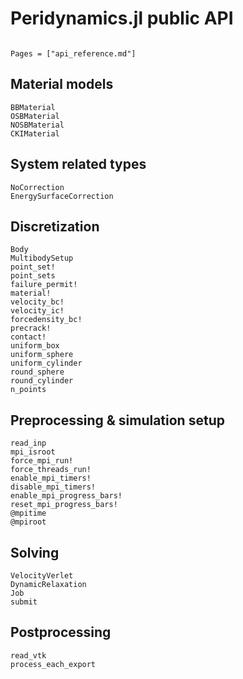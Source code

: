 # Peridynamics.jl public API

```@meta

```

```@contents
Pages = ["api_reference.md"]
```

## Material models
```@docs
BBMaterial
OSBMaterial
NOSBMaterial
CKIMaterial
```

## System related types
```@docs
NoCorrection
EnergySurfaceCorrection
```

## Discretization
```@docs
Body
MultibodySetup
point_set!
point_sets
failure_permit!
material!
velocity_bc!
velocity_ic!
forcedensity_bc!
precrack!
contact!
uniform_box
uniform_sphere
uniform_cylinder
round_sphere
round_cylinder
n_points
```

## Preprocessing & simulation setup
```@docs
read_inp
mpi_isroot
force_mpi_run!
force_threads_run!
enable_mpi_timers!
disable_mpi_timers!
enable_mpi_progress_bars!
reset_mpi_progress_bars!
@mpitime
@mpiroot
```

## Solving
```@docs
VelocityVerlet
DynamicRelaxation
Job
submit
```

## Postprocessing
```@docs
read_vtk
process_each_export
```